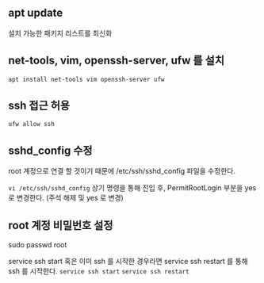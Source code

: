 ## apt update 
설치 가능한 패키지 리스트를 최신화

## net-tools, vim, openssh-server, ufw 를 설치
```apt install net-tools vim openssh-server ufw```

## ssh 접근 허용
```ufw allow ssh```

## sshd_config 수정
root 계정으로 연결 할 것이기 때문에 /etc/ssh/sshd_config 파일을 수정한다.

```vi /etc/ssh/sshd_config```
상기 명령을 통해 진입 후, PermitRootLogin 부분을 yes 로 변경한다. (주석 해제 및 yes 로 변경)

## root 계정 비밀번호 설정
sudo passwd root 

service ssh start 혹은 이미 ssh 를 시작한 경우라면 service ssh restart 를 통해 ssh 를 시작한다.
```service ssh start```
```service ssh restart```
